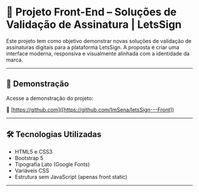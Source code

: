 # 📄 Projeto Front-End – Soluções de Validação de Assinatura | LetsSign

Este projeto tem como objetivo demonstrar novas soluções de validação de assinaturas digitais para a plataforma LetsSign. A proposta é criar uma interface moderna, responsiva e visualmente alinhada com a identidade da marca.

---

## 🚀 Demonstração

Acesse a demonstração do projeto:

🔗 [https://github.com]([https://github.com/ImSena/letsSign---Front])

---

## 🛠️ Tecnologias Utilizadas

- HTML5 e CSS3
- Bootstrap 5
- Tipografia Lato (Google Fonts)
- Variáveis CSS
- Estrutura sem JavaScript (apenas front static)

---



